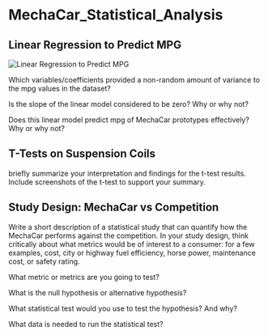 # MechaCar_Statistical_Analysis

## Linear Regression to Predict MPG

![Linear Regression to Predict MPG](https://user-images.githubusercontent.com/95401877/162124453-2b369022-4fac-4ebe-96f8-3eacf7a2f832.png)


Which variables/coefficients provided a non-random amount of variance to the mpg values in the dataset?


Is the slope of the linear model considered to be zero? Why or why not?


Does this linear model predict mpg of MechaCar prototypes effectively? Why or why not?

## T-Tests on Suspension Coils

briefly summarize your interpretation and findings for the t-test results. Include screenshots of the t-test to support your summary.



## Study Design: MechaCar vs Competition

Write a short description of a statistical study that can quantify how the MechaCar performs against the competition. In your study design, think critically about what metrics would be of interest to a consumer: for a few examples, cost, city or highway fuel efficiency, horse power, maintenance cost, or safety rating.


What metric or metrics are you going to test?


What is the null hypothesis or alternative hypothesis?


What statistical test would you use to test the hypothesis? And why?


What data is needed to run the statistical test?
